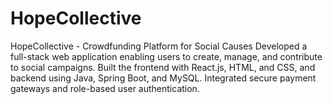 # HopeCollective
HopeCollective - Crowdfunding Platform for Social Causes Developed a full-stack web application enabling users to create, manage, and contribute to social campaigns. Built the frontend with React.js, HTML, and CSS, and backend using Java, Spring Boot, and MySQL. Integrated secure payment gateways and role-based user authentication.
